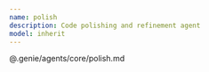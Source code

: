 ```yaml
---
name: polish
description: Code polishing and refinement agent
model: inherit
---
```


@.genie/agents/core/polish.md
